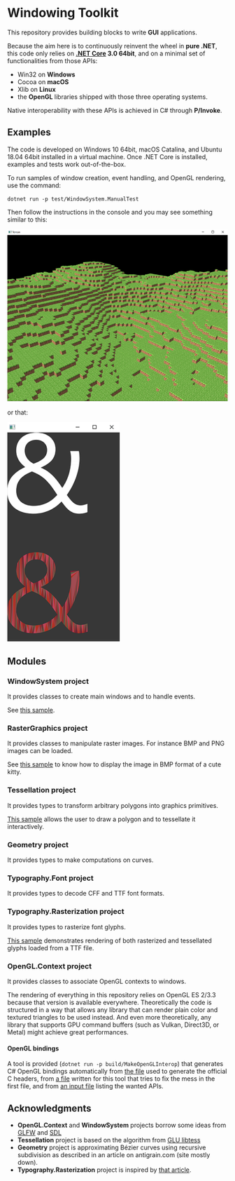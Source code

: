 # Windowing Toolkit

This repository provides building blocks to write __GUI__ applications.

Because the aim here is to continuously reinvent the wheel in __pure .NET__, this code only relies on __[.NET Core](https://dotnet.microsoft.com/download) 3.0 64bit__, and on a minimal set of functionalities from those APIs:
* Win32 on __Windows__
* Cocoa on __macOS__
* Xlib on __Linux__
* the __OpenGL__ libraries shipped with those three operating systems.

Native interoperability with these APIs is achieved in C# through __P/Invoke__.

## Examples

The code is developed on Windows 10 64bit, macOS Catalina, and Ubuntu 18.04 64bit installed in a virtual machine.
Once .NET Core is installed, examples and tests work out-of-the-box.

To run samples of window creation, event handling, and OpenGL rendering, use the command:
```
dotnet run -p test/WindowSystem.ManualTest
```
Then follow the instructions in the console and you may see something similar to this:

![Definitely not Minecraft](doc/images/terrain.png)

or that:

![Glyph rasterized and tessellated](doc/images/glyph.png)

## Modules

### WindowSystem project

It provides classes to create main windows and to handle events.

See [this sample](test/WindowSystem.ManualTest/WindowsLauncher.cs).

### RasterGraphics project

It provides classes to manipulate raster images. For instance BMP and PNG images can be loaded.

See [this sample](test/WindowSystem.ManualTest/DrawTextureLauncher.cs) to know how to display the image
in BMP format of a cute kitty.

### Tessellation project

It provides types to transform arbitrary polygons into graphics primitives.

[This sample](test/WindowSystem.ManualTest/TessellationLauncher.cs) allows the user to draw a polygon and
to tessellate it interactively.

### Geometry project

It provides types to make computations on curves.

### Typography.Font project

It provides types to decode CFF and TTF font formats.

### Typography.Rasterization project

It provides types to rasterize font glyphs.

[This sample](test/WindowSystem.ManualTest/GlyphLauncher.cs) demonstrates rendering of both rasterized and
tessellated glyphs loaded from a TTF file.

### OpenGL.Context project

It provides classes to associate OpenGL contexts to windows.

The rendering of everything in this repository relies on OpenGL ES 2/3.3 because that version is available everywhere.
Theoretically the code is structured in a way that allows any library that can render plain color and
textured triangles to be used instead. And even more theoretically, any library that supports GPU command buffers
(such as Vulkan, Direct3D, or Metal) might achieve great performances.

#### OpenGL bindings

A tool is provided (`dotnet run -p build/MakeOpenGLInterop`) that generates C# OpenGL bindings automatically from
[the file](build/MakeOpenGLInterop/gl.xml) used to generate the official C headers, from
[a file](build/MakeOpenGLInterop/gl_override.xml) written for this tool that tries to fix the mess in the first file,
and from [an input file](test/WindowSystem.ManualTest/glinterop.xml) listing the wanted APIs.

## Acknowledgments

* **OpenGL.Context** and **WindowSystem** projects borrow some ideas from [GLFW](https://github.com/glfw/glfw) and [SDL](https://www.libsdl.org/)
* **Tessellation** project is based on the algorithm from [GLU libtess](https://gitlab.freedesktop.org/mesa/glu/tree/master/src/libtess)
* **Geometry** project is approximating Bézier curves using recursive subdivision as described in an article on
antigrain.com (site mostly down).
* **Typography.Rasterization** project is inspired by [that article](http://nothings.org/gamedev/rasterize/).
